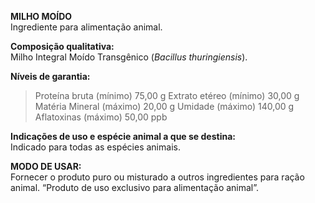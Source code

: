 ﻿**MILHO MOÍDO**                                                   
Ingrediente para alimentação animal.

**Composição qualitativa:**                                                                  
Milho Integral Moído Transgênico (*Bacillus thuringiensis*).

**Níveis de garantia:**
>Proteína bruta (mínimo) 75,00 g
>Extrato etéreo (mínimo) 30,00 g
>Matéria Mineral (máximo) 20,00 g
>Umidade (máximo) 140,00 g
>Aflatoxinas (máximo) 50,00 ppb

**Indicações de uso e espécie animal a que se destina:**                                                                                 
Indicado para todas as espécies animais.

**MODO DE USAR:**                                                                
Fornecer o produto puro ou misturado a outros ingredientes para ração animal. “Produto de uso exclusivo para alimentação animal”.



